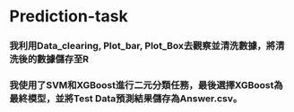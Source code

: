# Prediction-task
<h3>我利用Data_clearing, Plot_bar, Plot_Box去觀察並清洗數據，將清洗後的數據儲存至R</h3>
<h3>我使用了SVM和XGBoost進行二元分類任務，最後選擇XGBoost為最終模型，並將Test Data預測結果儲存為Answer.csv。<h3>
